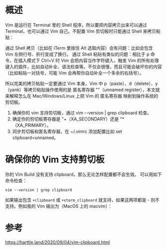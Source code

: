 
# 概述

Vim 是运行在 Terminal 里的 Shell 程序，所以要把内容拷贝出来可以通过 Terminal，也可以通过 Vim 自己。不配置 Vim 剪切板时只能通过 Shell 来拷贝粘贴：

通过 Shell 拷贝（比如在 iTerm 里按住 Alt 选取内容）会有问题：比如会包含 Vim 左侧行号、折行变成了换行。
通过 Shell 粘贴有类似的问题：相比于 p 命令，在插入模式下 Ctrl+V 时 Vim 会把内容当作字符键入，触发 Vim 的所有处理键入的插件，比如自动补全、语法检查等。不仅会很慢，而且可能会破坏你的内容（比如粘贴一对括号，可能 Vim 会再帮你自动补全一个多余的右括号）。

所以完美的拷贝粘贴一定要通过 Vim 本身。Vim 中 p（paste）、d（delete）、y（yank）等拷贝粘贴操作使用的是 匿名寄存器 ""（unnamed register），本文就来解释怎么在 Mac/Windows/Linux 上把 Vim 的 匿名寄存器 映射到操作系统的剪切板。

1. 确保你的 vim 支持剪切板，通过 vim --version | grep clipboard 检查。
2. 确定你的剪切板寄存器是 "+（XA_SECONDARY）还是 "*（XA_PRIMARY）。
3. 同步剪切板和匿名寄存器，在 ~/.vimrc 添加配置比如 set clipboard=unnamed。

# 确保你的 Vim 支持剪切板

你的 Vim Build 没有支持 clipboard，那么无论怎样配置都不会生效。 可以用如下命令检查：

```
vim --version | grep clipboard
```

如果输出包含 `+clipboard` 或 `+xterm_clipboard` 就支持，如果这两项都是 - 则不支持。例如我的 Vim 输出为（MacOS 上的 macvim）：


# 参考

https://harttle.land/2020/09/04/vim-clipboard.html